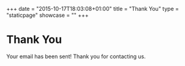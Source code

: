 +++
date = "2015-10-17T18:03:08+01:00"
title = "Thank You"
type = "staticpage"
showcase = ""
+++

# Thank You

Your email has been sent! Thank you for contacting us.